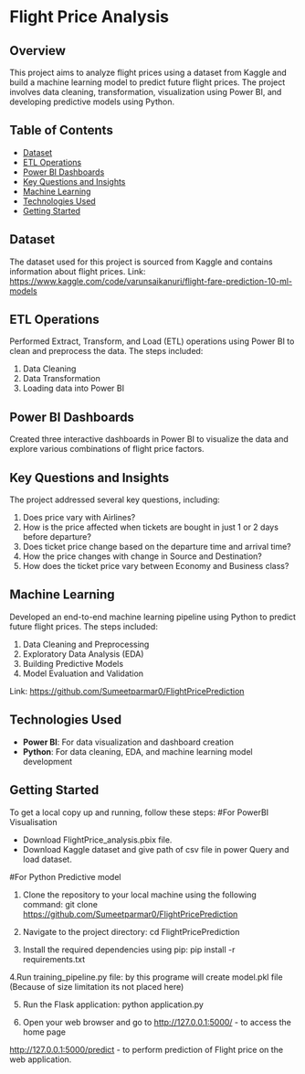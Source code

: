 # Flight Price Analysis

## Overview

This project aims to analyze flight prices using a dataset from Kaggle and build a machine learning model to predict future flight prices. The project involves data cleaning, transformation, visualization using Power BI, and developing predictive models using Python.

## Table of Contents
- [Dataset](##dataset)
- [ETL Operations](#etl-operations)
- [Power BI Dashboards](#power-bi-dashboards)
- [Key Questions and Insights](#key-questions-and-insights)
- [Machine Learning](#machine-learning)
- [Technologies Used](#technologies-used)
- [Getting Started](#getting-started)

## Dataset
The dataset used for this project is sourced from Kaggle and contains information about flight prices.
Link: https://www.kaggle.com/code/varunsaikanuri/flight-fare-prediction-10-ml-models

## ETL Operations
Performed Extract, Transform, and Load (ETL) operations using Power BI to clean and preprocess the data. The steps included:
1. Data Cleaning
2. Data Transformation
3. Loading data into Power BI

## Power BI Dashboards
Created three interactive dashboards in Power BI to visualize the data and explore various combinations of flight price factors. 

## Key Questions and Insights
The project addressed several key questions, including:
1. Does price vary with Airlines?
2. How is the price affected when tickets are bought in just 1 or 2 days before departure?
3. Does ticket price change based on the departure time and arrival time?
4. How the price changes with change in Source and Destination?
5. How does the ticket price vary between Economy and Business class?

## Machine Learning
Developed an end-to-end machine learning pipeline using Python to predict future flight prices. The steps included:
1. Data Cleaning and Preprocessing
2. Exploratory Data Analysis (EDA)
3. Building Predictive Models
4. Model Evaluation and Validation

Link: https://github.com/Sumeetparmar0/FlightPricePrediction

## Technologies Used
- **Power BI**: For data visualization and dashboard creation
- **Python**: For data cleaning, EDA, and machine learning model development

## Getting Started
To get a local copy up and running, follow these steps:
#For PowerBI Visualisation
- Download FlightPrice_analysis.pbix file.
- Download Kaggle dataset and give path of csv file in power Query and load dataset.

#For Python Predictive model
1. Clone the repository to your local machine using the following command:
git clone https://github.com/Sumeetparmar0/FlightPricePrediction

2. Navigate to the project directory:
cd FlightPricePrediction

3. Install the required dependencies using pip:
pip install -r requirements.txt

4.Run training_pipeline.py file:
by this programe will create model.pkl file (Because of size limitation its not placed here)

5. Run the Flask application:
python application.py

6. Open your web browser and go to
http://127.0.0.1:5000/ - to access the home page

http://127.0.0.1:5000/predict - to perform prediction of Flight price on the web application.


